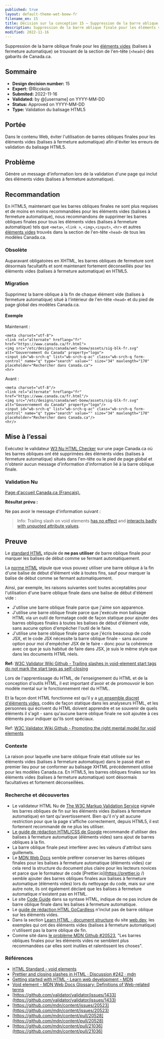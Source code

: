 ```yaml
---
published: true
layout: default-theme-wet-boew-fr
filename_en: 15
title: Décision sur la conception 15 – Suppression de la barre oblique finale pour les éléments vides (balises à fermeture automatique)
description: Suppression de la barre oblique finale pour les éléments vides (balises à fermeture automatique) se trouvant de la section de l'en-tête (```<head>```) des gabarits de Canada.ca.
modified: 2022-11-16
---
```


Suppression de la barre oblique finale pour les [éléments vides](https://html.spec.whatwg.org/multipage/syntax.html#void-elements) (balises à fermeture automatique) se trouvant de la section de l'en-tête (```<head>```) des gabarits de Canada.ca.

## Sommaire

* **Design decision number:** 15
* **Expert:** @Ricokola
* **Submited:** 2022-11-16
* **Validated:** by @[username] on YYYY-MM-DD
* **Status:** Approved on YYYY-MM-DD
* **Type:** Validation du balisage HTML5

## Portée

Dans le contenu Web, éviter l'utilisation de barres obliques finales pour les éléments vides (balises à fermeture automatique) afin d'éviter les erreurs de validation du balisage HTML5.

## Problème

Génère un message d'information lors de la validation d'une page qui inclut des éléments vides (balises à fermeture automatique).

## Recommandation

En HTML5, maintenant que les barres obliques finales ne sont plus requises et de moins en moins recommandées pour les éléments vides (balises à fermeture automatique), nous recommandons de supprimer les barres obliques finales pour tous les éléments vides (balises à fermeture automatique) tels que ```<meta>```, ```<link >```, ```<img>```,```<input>```, ```<hr>``` et autres [éléments vides](https://html.spec.whatwg.org/multipage/syntax.html#void-elements) trouvés dans la section de l'en-tête ```<head>``` de tous les modèles Canada.ca.

### Obsolète

Auparavant obligatoires en XHTML, les barres obliques de fermeture sont désormais facultatifs et sont maintenant fortement déconseillés pour les éléments vides (balises à fermeture automatique) en HTML5.

### Migration

Supprimez la barre oblique à la fin de chaque élément vide (balises à fermeture automatique) situé à l'intérieur de l'en-tête ```<head>``` et du pied de page global des modèles Canada.ca.

#### Exemple

Maintenant :
```HTML5
<meta charset="utf-8">
<link rel="alternate" hreflang="fr" href="https://www.canada.ca/fr.html">
<img src="/etc/designs/canada/wet-boew/assets/sig-blk-fr.svg" alt="Gouvernement du Canada" property="logo">
<input id="wb-srch-q" list="wb-srch-q-ac" class="wb-srch-q form-control" name="q" type="search" value="" size="34" maxlength="170" placeholder="Rechercher dans Canada.ca">
<hr>
```

Avant :
```XHTML
<meta charset="utf-8"/>
<link rel="alternate" hreflang="fr" href="https://www.canada.ca/fr.html"/>
<img src="/etc/designs/canada/wet-boew/assets/sig-blk-fr.svg" alt="Gouvernement du Canada" property="logo"/>
<input id="wb-srch-q" list="wb-srch-q-ac" class="wb-srch-q form-control" name="q" type="search" value="" size="34" maxlength="170" placeholder="Rechercher dans Canada.ca"/>
<hr/>
```

## Mise à l’essai

Exécutez le validateur [W3 Nu HTML Checker](https://validator.w3.org/nu/) sur une page Canada.ca où les barres obliques ont été supprimées des éléments vides (balises à fermeture automatique) situés dans l'en-tête ou le pied de page global et n'obtenir aucun message d'information d'information lié à la barre oblique finale.

### Validation Nu

[Page d'accueil Canada.ca (Français).](https://validator.w3.org/nu/?doc=https%3A%2F%2Fwww.canada.ca%2Ffr.html)

**Résultat prévu :**

Ne pas avoir le message d'information suivant :

> Info: Trailing slash on void elements [has no effect](https://github.com/validator/validator/wiki/Markup-%C2%BB-Void-elements#trailing-slashes-in-void-element-start-tags-do-not-mark-the-start-tags-as-self-closing) and [interacts badly with unquoted attribute values](https://github.com/validator/validator/wiki/Markup-%C2%BB-Void-elements#trailing-slashes-directly-preceded-by-unquoted-attribute-values).

## Preuve

Le [standard HTML](https://html.spec.whatwg.org/) stipule de <strong>ne pas utiliser</strong> de barre oblique finale pour marquer les balises de début comme se fermant automatiquement.

La [norme HTML](https://html.spec.whatwg.org/) stipule que vous pouvez utiliser une barre oblique à la fin d'une balise de début d'élément vide à toutes fins, sauf pour marquer la balise de début comme se fermant automatiquement.

Ainsi, par exemple, les raisons suivantes sont toutes acceptables pour l'utilisation d'une barre oblique finale dans une balise de début d'élément vide :
* J'utilise une barre oblique finale parce que j'aime son apparence.
* J'utilise une barre oblique finale parce que j'exécute mon balisage HTML via un outil de formatage codé de façon statique pour ajouter des barres obliques finales à toutes les balises de début d'élément vide, sans aucune option d'empêcher l'outil de le faire.
* J'utilise une barre oblique finale parce que j'écris beaucoup de code JSX, et le code JSX nécessite la barre oblique finale - sans aucune option pour moi d'empêcher JSX de le faire - donc pour la cohérence avec ce que je suis habitué de faire dans JSX, je suis le même style que dans les documents HTML réels.

<strong>Ref:</strong> <span lang="en">[W3C Validator Wiki Github - Trailing slashes in void-element start tags do not mark the start tags as self-closing](https://github.com/validator/validator/wiki/Markup-%C2%BB-Void-elements#trailing-slashes-in-void-element-start-tags-do-not-mark-the-start-tags-as-self-closing)</span>

Lors de l'apprentissage du HTML, de l'enseignement du HTML et de la conception d'outils HTML, il est important d'avoir et de promouvoir le bon modèle mental sur le fonctionnement réel du HTML.

Et la façon dont HTML fonctionne est qu'il y a [un ensemble discret d'éléments vides](https://html.spec.whatwg.org/multipage/syntax.html#void-elements), codés de façon statique dans les analyseurs HTML, et les personnes qui écrivent du HTML doivent apprendre et se souvenir de quels éléments il s'agit - sans qu'aucune barre oblique finale ne soit ajoutée à ces éléments pour indiquer qu'ils sont spéciaux.

Ref: <span lang="en">[W3C Validator Wiki Github - Promoting the right mental model for void elements](https://github.com/validator/validator/wiki/Markup-%C2%BB-Void-elements#promoting-the-right-mental-model-for-void-elements)</span>

### Contexte

La raison pour laquelle une barre oblique finale était utilisée sur les éléments vides (balises à fermeture automatique) dans le passé était en premier lieu pour se conformer au balisage XHTML précédemment utilisé pour les modèles Canada.ca. En HTML5, les barres obliques finales sur les éléments vides (balises à fermeture automatique) sont désormais facultatives et fortement déconseillées.

### Recherche et découvertes

* Le validateur HTML Nu de [The W3C Markup Validation Service](http://validator.w3.org) signale les barres obliques de fin sur les éléments vides (balises à fermeture automatique) en tant qu'avertissement. Bien qu'il n'y ait aucune restriction pour que la page s'affiche correctement, depuis HTML5, il est fortement recommandé de ne plus les utiliser.
* [Le guide de rédaction HTML/CSS de Google](https://google.github.io/styleguide/htmlcssguide.html#Document_Type) recommande d'utiliser des balises à fermeture automatique (éléments vides) sans ajout de barres obliques à la fin.
* La barre oblique finale peut interférer avec les valeurs d'attribut sans guillemets.
* Le [MDN Web Docs](https://developer.mozilla.org/en-US/) semble préférer conserver les barres obliques finales pour les balises à fermeture automatique (éléments vides) car cela rend la structure du document plus claire pour les lecteurs novices et parce que le formateur de code [Prettier.io](https://prettier.io /) semble ajouter des barres obliques finales aux balises à fermeture automatique (éléments vides) lors du nettoyage du code, mais sur une autre note, ils ont également déclaré que les balises à fermeture automatique n'existent pas en HTML.
* Le site [Code Guide](http://codeguide.co) dans sa syntaxe HTML, indique de ne pas inclure de barre oblique finale dans les balises à fermeture automatique.
* Le [guide de rédaction HTML GoCardless](https://github.com/gocardless/html-style-guide) n'inclut pas de barre oblique sur les éléments vides.
* Dans la section [<span lang="en">Learn HTML - document structure</span>](https://web.dev/learn/html/document-structure/) du site [web.dev](https://web.dev/), les exemples qui ont des éléments vides (balises à fermeture automatique) n'utilisent pas la barre oblique de fin.
* Comme sité dans [le problème MDN Github #20523](https://github.com/mdn/content/issues/20523), "Les barres obliques finales pour les éléments vides ne semblent plus recommandées car elles sont inutiles et ralentissent les choses".

### Références

* [<span lang="en">HTML Standard - void elements</span>](https://html.spec.whatwg.org/multipage/syntax.html#void-elements)
* [<span lang="en">Prettier and closing slashes in HTML · Discussion</span> #242 · mdn](https://github.com/orgs/mdn/discussions/242#discussioncomment-3749398)
* [<span lang="en">Getting started with HTML - Learn web development</span> - MDN](https://developer.mozilla.org/en-US/docs/Learn/HTML/Introduction_to_HTML/Getting_started#void_elements)
* [<span lang="en">Void element - MDN Web Docs Glossary: Definitions of Web-related terms</span>](https://developer.mozilla.org/en-US/docs/Glossary/Void_element)
* [https://github.com/validator/validator/issues/1433](https://github.com/validator/validator/issues/1433)
* [https://github.com/mdn/content/issues/20523](https://github.com/mdn/content/issues/20523)
* [https://github.com/mdn/content/pull/20528](https://github.com/mdn/content/pull/20528)
* [https://github.com/mdn/content/pull/21036](https://github.com/mdn/content/pull/21036)
